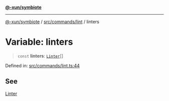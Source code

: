 [**@-xun/symbiote**](../../../../README.md)

***

[@-xun/symbiote](../../../../README.md) / [src/commands/lint](../README.md) / linters

# Variable: linters

> `const` **linters**: [`Linter`](../enumerations/Linter.md)[]

Defined in: [src/commands/lint.ts:44](https://github.com/Xunnamius/symbiote/blob/421daaf5e320e2f5d7cb32f23e410fefd48b6891/src/commands/lint.ts#L44)

## See

[Linter](../enumerations/Linter.md)

